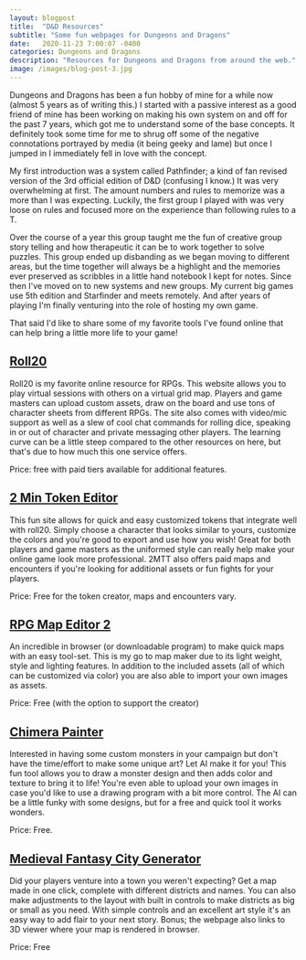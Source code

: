 ```yaml
---
layout: blogpost
title:  "D&D Resources"
subtitle: "Some fun webpages for Dungeons and Dragons"
date:   2020-11-23 7:00:07 -0400
categories: Dungeons and Dragons
description: "Resources for Dungeons and Dragons from around the web."
image: /images/blog-post-3.jpg
---
```

Dungeons and Dragons has been a fun hobby of mine for a while now (almost 5 years as of writing this.) I started with a passive interest as a good friend of mine has been working on making his own system on and off for the past 7 years, which got me to understand some of the base concepts. It definitely took some time for me to shrug off some of the negative connotations portrayed by media (it being geeky and lame) but once I jumped in I immediately fell in love with the concept.

My first introduction was a system called Pathfinder; a kind of fan revised version of the 3rd official edition of D&D (confusing I know.) It was very overwhelming at first. The amount numbers and rules to memorize was a more than I was expecting. Luckily, the first group I played with was very loose on rules and focused more on the experience than following rules to a T. 

Over the course of a year this group taught me the fun of creative group story telling and how therapeutic it can be to work together to solve puzzles. This group ended up disbanding as we began moving to different areas, but the time together will always be a highlight and the memories ever preserved as scribbles in a little hand notebook I kept for notes. Since then I've moved on to new systems and new groups. My current big games use 5th edition and Starfinder and meets remotely. And after years of playing I'm finally venturing into the role of hosting my own game. 

That said I'd like to share some of my favorite tools I've found online that can help bring a little more life to your game!

<h2><a href="https://roll20.net">Roll20</a></h2>
Roll20 is my favorite online resource for RPGs. This website allows you to play virtual sessions with others on a virtual grid map. Players and game masters can upload custom assets, draw on the board and use tons of character sheets from different RPGs. The site also comes with video/mic support as well as a slew of cool chat commands for rolling dice, speaking in or out of character and private messaging other players. The learning curve can be a little steep compared to the other resources on here, but that's due to how much this one service offers. 

Price: free with paid tiers available for additional features.

<h2><a href="https://2minutetabletop.com/tokeneditor/">2 Min Token Editor</a></h2>
This fun site allows for quick and easy customized tokens that integrate well with roll20. Simply choose a character that looks similar to yours, customize the colors and you're good to export and use how you wish! Great for both players and game masters as the uniformed style can really help make your online game look more professional. 2MTT also offers paid maps and encounters if you're looking for additional assets or fun fights for your players.

Price: Free for the token creator, maps and encounters vary.

<h2><a href="https://deepnight.net/tools/rpg-map/">RPG Map Editor 2</a></h2>
An incredible in browser (or downloadable program) to make quick maps with an easy tool-set. This is my go to map maker due to its light weight, style and lighting features. In addition to the included assets (all of which can be customized via color) you are also able to import your own images as assets. 

Price: Free (with the option to support the creator)

<h2><a href="https://storage.googleapis.com/chimera-painter/index.html">Chimera Painter</a></h2>
Interested in having some custom monsters in your campaign but don't have the time/effort to make some unique art? Let AI make it for you! This fun tool allows you to draw a monster design and then adds color and texture to bring it to life! You're even able to upload your own images in case you'd like to use a drawing program with a bit more control. The AI can be a little funky with some designs, but for a free and quick tool it works wonders.

Price: Free.

<h2><a href="https://watabou.itch.io/medieval-fantasy-city-generator">Medieval Fantasy City Generator</a></h2>
Did your players venture into a town you weren't expecting? Get a map made in one click, complete with different districts and names. You can also make adjustments to the layout with built in controls to make districts as big or small as you need. With simple controls and an excellent art style it's an easy way to add flair to your next story. Bonus; the webpage also links to 3D viewer where your map is rendered in browser.

Price: Free

<script type="text/javascript" src="/assets/js/lightbox.js"></script>
<link rel="stylesheet" href="/assets/css/lightbox.css">